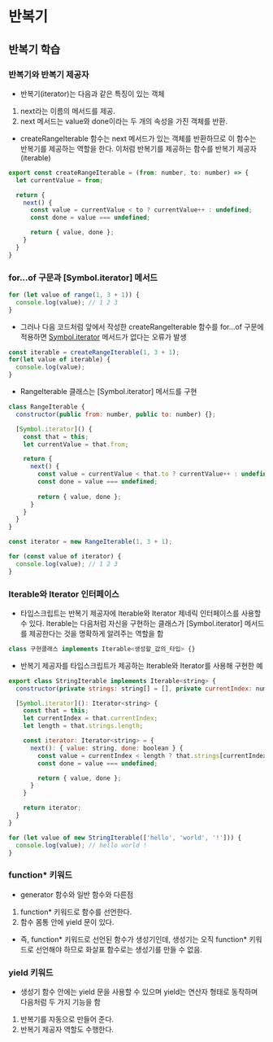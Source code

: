 # 반복기

## 반복기 학습
### 반복기와 반복기 제공자
- 반복기(iterator)는 다음과 같은 특징이 있는 객체
1. next라는 이름의 메서드를 제공.
2. next 메서드는 value와 done이라는 두 개의 속성을 가진 객체를 반환.

- createRangeIterable 함수는 next 메서드가 있는 객체를 반환하므로 이 함수는 반복기를 제공하는 역할을 한다. 이처럼 반복기를 제공하는 함수를 반복기 제공자(iterable)
```javascript
export const createRangeIterable = (from: number, to: number) => {
  let currentValue = from;

  return {
    next() {
      const value = currentValue < to ? currentValue++ : undefined;
      const done = value === undefined;

      return { value, done };
    }
  }
}
```
###  for...of 구문과 [Symbol.iterator] 메서드

```javascript
for (let value of range(1, 3 + 1)) {
  console.log(value); // 1 2 3
}
```
- 그러나 다음 코드처럼 앞에서 작성한 createRangeIterable 함수를 for...of 구문에 적용하면 [Symbol.iterator]() 메서드가 없다는 오류가 발생
```javascript
const iterable = createRangeIterable(1, 3 + 1);
for(let value of iterable) {
  console.log(value);
}
```
- RangeIterable 클래스는 [Symbol.iterator] 메서드를 구현
```javascript
class RangeIterable {
  constructor(public from: number, public to: number) {};

  [Symbol.iterator]() {
    const that = this;
    let currentValue = that.from;

    return {
      next() {
        const value = currentValue < that.to ? currentValue++ : undefined;
        const done = value === undefined;
  
        return { value, done };
      }
    }
  }
}

const iterator = new RangeIterable(1, 3 + 1);

for (const value of iterator) {
  console.log(value); // 1 2 3
}
```
### Iterable와 Iterator 인터페이스
- 타입스크립트는 반복기 제공자에 Iterable<T>와 Iterator<T> 제네릭 인터페이스를 사용할 수 있다. Iterable<T>는 다음처럼 자신을 구현하는 클래스가 [Symbol.iterator] 메서드를 제공한다는 것을 명확하게 알려주는 역할을 함
```javascript
class 구현클래스 implements Iterable<생성할_값의_타입> {}
```
- 반복기 제공자를 타입스크립트가 제공하는 Iterable<T>와 Iterator<T>를 사용해 구현한 예
```javascript
export class StringIterable implements Iterable<string> {
  constructor(private strings: string[] = [], private currentIndex: number = 0) {}

  [Symbol.iterator](): Iterator<string> {
    const that = this;
    let currentIndex = that.currentIndex;
    let length = that.strings.length;

    const iterator: Iterator<string> = {
      next(): { value: string, done: boolean } {
        const value = currentIndex < length ? that.strings[currentIndex] : undefined;
        const done = value === undefined;

        return { value, done };
      }
    }

    return iterator;
  }
}

for (let value of new StringIterable(['hello', 'world', '!'])) {
  console.log(value); // hello world !
}
```
### function* 키워드
- generator 함수와 일반 함수와 다른점
1. function* 키워드로 함수를 선언한다.
2. 함수 몸통 안에 yield 문이 있다.
- 즉, function* 키워드로 선언된 함수가 생성기인데, 생성기는 오직 function* 키워드로 선언해야 하므로 화살표 함수로는 생성기를 만들 수 없음.

### yield 키워드
- 생성기 함수 안에는 yield 문을 사용할 수 있으며 yield는 연산자 형태로 동작하며 다음처럼 두 가지 기능을 함
1. 반복기를 자동으로 만들어 준다.
2. 반복기 제공자 역할도 수행한다.
